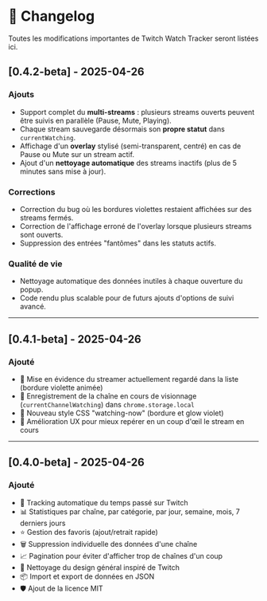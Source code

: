 # 📝 Changelog

Toutes les modifications importantes de Twitch Watch Tracker seront listées ici.

## [0.4.2-beta] - 2025-04-26

### Ajouts
- Support complet du **multi-streams** : plusieurs streams ouverts peuvent être suivis en parallèle (Pause, Mute, Playing).
- Chaque stream sauvegarde désormais son **propre statut** dans `currentWatching`.
- Affichage d'un **overlay** stylisé (semi-transparent, centré) en cas de Pause ou Mute sur un stream actif.
- Ajout d'un **nettoyage automatique** des streams inactifs (plus de 5 minutes sans mise à jour).

### Corrections
- Correction du bug où les bordures violettes restaient affichées sur des streams fermés.
- Correction de l'affichage erroné de l'overlay lorsque plusieurs streams sont ouverts.
- Suppression des entrées "fantômes" dans les statuts actifs.

### Qualité de vie
- Nettoyage automatique des données inutiles à chaque ouverture du popup.
- Code rendu plus scalable pour de futurs ajouts d'options de suivi avancé.

---

## [0.4.1-beta] - 2025-04-26
### Ajouté
- 🎯 Mise en évidence du streamer actuellement regardé dans la liste (bordure violette animée)
- 💾 Enregistrement de la chaîne en cours de visionnage (`currentChannelWatching`) dans `chrome.storage.local`
- 🎨 Nouveau style CSS "watching-now" (bordure et glow violet)
- 🧠 Amélioration UX pour mieux repérer en un coup d'œil le stream en cours

---

## [0.4.0-beta] - 2025-04-26
### Ajouté
- 🎥 Tracking automatique du temps passé sur Twitch
- 📊 Statistiques par chaîne, par catégorie, par jour, semaine, mois, 7 derniers jours
- ⭐ Gestion des favoris (ajout/retrait rapide)
- 🗑️ Suppression individuelle des données d'une chaîne
- 📈 Pagination pour éviter d'afficher trop de chaînes d'un coup
- 🧹 Nettoyage du design général inspiré de Twitch
- 📦 Import et export de données en JSON
- 🛡️ Ajout de la licence MIT